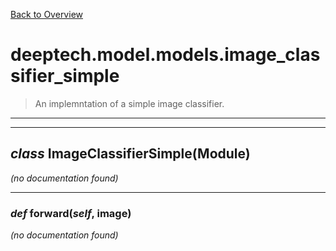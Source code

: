 [Back to Overview](../../../README.md)



# deeptech.model.models.image_classifier_simple

> An implemntation of a simple image classifier.


---
---
## *class* **ImageClassifierSimple**(Module)

*(no documentation found)*

---
### *def* **forward**(*self*, image)

*(no documentation found)*


